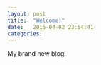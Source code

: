 ```yaml
---
layout: post
title:  "Welcome!"
date:   2015-04-02 23:54:41
categories:
---
```


My brand new blog!
